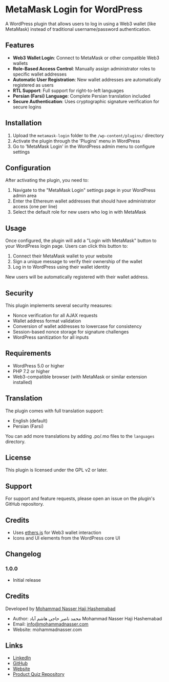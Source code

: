 # MetaMask Login for WordPress

A WordPress plugin that allows users to log in using a Web3 wallet (like MetaMask) instead of traditional username/password authentication.

## Features

- **Web3 Wallet Login**: Connect to MetaMask or other compatible Web3 wallets
- **Role-Based Access Control**: Manually assign administrator roles to specific wallet addresses
- **Automatic User Registration**: New wallet addresses are automatically registered as users
- **RTL Support**: Full support for right-to-left languages
- **Persian (Farsi) Language**: Complete Persian translation included
- **Secure Authentication**: Uses cryptographic signature verification for secure logins

## Installation

1. Upload the `metamask-login` folder to the `/wp-content/plugins/` directory
2. Activate the plugin through the 'Plugins' menu in WordPress
3. Go to 'MetaMask Login' in the WordPress admin menu to configure settings

## Configuration

After activating the plugin, you need to:

1. Navigate to the "MetaMask Login" settings page in your WordPress admin area
2. Enter the Ethereum wallet addresses that should have administrator access (one per line)
3. Select the default role for new users who log in with MetaMask

## Usage

Once configured, the plugin will add a "Login with MetaMask" button to your WordPress login page. Users can click this button to:

1. Connect their MetaMask wallet to your website
2. Sign a unique message to verify their ownership of the wallet
3. Log in to WordPress using their wallet identity

New users will be automatically registered with their wallet address.

## Security

This plugin implements several security measures:

- Nonce verification for all AJAX requests
- Wallet address format validation
- Conversion of wallet addresses to lowercase for consistency
- Session-based nonce storage for signature challenges
- WordPress sanitization for all inputs

## Requirements

- WordPress 5.0 or higher
- PHP 7.2 or higher
- Web3-compatible browser (with MetaMask or similar extension installed)

## Translation

The plugin comes with full translation support:

- English (default)
- Persian (Farsi)

You can add more translations by adding .po/.mo files to the `languages` directory.

## License

This plugin is licensed under the GPL v2 or later.

## Support

For support and feature requests, please open an issue on the plugin's GitHub repository.

## Credits

- Uses [ethers.js](https://docs.ethers.io/) for Web3 wallet interaction
- Icons and UI elements from the WordPress core UI

## Changelog

### 1.0.0
- Initial release

## Credits
Developed by [Mohammad Nasser Haji Hashemabad](https://mohammadnasser.com) 
* Author: محمد ناصر حاجی هاشم آباد Mohammad Nasser Haji Hashemabad
* Email: info@mohammadnasser.com
* Website: mohammadnasser.com
  
## Links

- [LinkedIn](https://ir.linkedin.com/in/nasserhaji)
- [GitHub](https://github.com/nasserhaji)
- [Website](https://mohammadnasser.com/)
- [Product Quiz Repository](https://github.com/nasserhaji/metamask-login)
